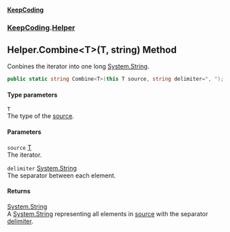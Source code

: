 #### [KeepCoding](index.md 'index')
### [KeepCoding](KeepCoding.md 'KeepCoding').[Helper](Helper.md 'KeepCoding.Helper')
## Helper.Combine&lt;T&gt;(T, string) Method
Conbines the iterator into one long [System.String](https://docs.microsoft.com/en-us/dotnet/api/System.String 'System.String').  
```csharp
public static string Combine<T>(this T source, string delimiter=", ");
```
#### Type parameters
<a name='KeepCoding.Helper.Combine.T.(T.string).T'></a>
`T`  
The type of the [source](Helper.Combine.oT+393QqCp17sZbt0L6E9g.md#KeepCoding.Helper.Combine.T.(T.string).source 'KeepCoding.Helper.Combine&lt;T&gt;(T, string).source').
  
#### Parameters
<a name='KeepCoding.Helper.Combine.T.(T.string).source'></a>
`source` [T](Helper.Combine.oT+393QqCp17sZbt0L6E9g.md#KeepCoding.Helper.Combine.T.(T.string).T 'KeepCoding.Helper.Combine&lt;T&gt;(T, string).T')  
The iterator.
  
<a name='KeepCoding.Helper.Combine.T.(T.string).delimiter'></a>
`delimiter` [System.String](https://docs.microsoft.com/en-us/dotnet/api/System.String 'System.String')  
The separator between each element.
  
#### Returns
[System.String](https://docs.microsoft.com/en-us/dotnet/api/System.String 'System.String')  
A [System.String](https://docs.microsoft.com/en-us/dotnet/api/System.String 'System.String') representing all elements in [source](Helper.Combine.oT+393QqCp17sZbt0L6E9g.md#KeepCoding.Helper.Combine.T.(T.string).source 'KeepCoding.Helper.Combine&lt;T&gt;(T, string).source') with the separator [delimiter](Helper.Combine.oT+393QqCp17sZbt0L6E9g.md#KeepCoding.Helper.Combine.T.(T.string).delimiter 'KeepCoding.Helper.Combine&lt;T&gt;(T, string).delimiter').

